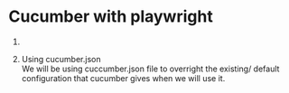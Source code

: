 <h1>Cucumber with playwright</h1>

<ol>
<li>
    <li>
        <p>Using cucumber.json <br/>
        We will be using cuccumber.json file to overright the existing/ default configuration that cucumber gives when we will use it.
        </p>
    </li>
</li>
</ol>
